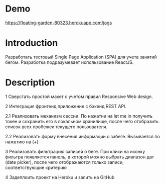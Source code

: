 # Demo

https://floating-garden-80323.herokuapp.com/jogs

# Introduction

Разработать тестовый Single Page Application (SPA) для учета занятий
бегом. Разработка подразумевает использование ReactJS.

# Description

1 Сверстать простой макет с учетом правил Responsive Web design.

2 Интеграция фронтенд приложение с бэкенд REST API.

2.1 Реализовать механизм сессии.
По нажатии на let me in получить токен и сохранить его в локальном
хранилище, после чего отобразить список всех пробежек текущего
пользователя.

2.2 Реализовать форму внесения информации о
забеге.
Вызывается по нажатию на (+)

3 Реализовать фильтрацию записей о беге.
При клики на иконку фильтра появляется панель, в которой можно
выбрать диапазон дат (date picker), после чего отображаются только
записи, соответствующие критерию

4 Задеплоить проект на Heroku и залить на GitHub
